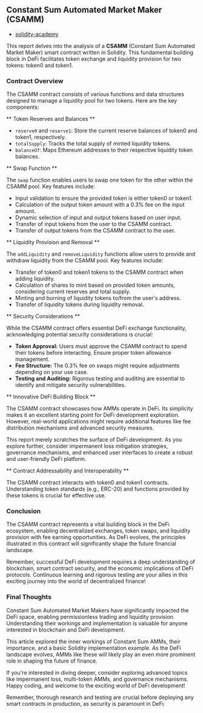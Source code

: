 ## Constant Sum Automated Market Maker (CSAMM)

* [solidity-academy](https://medium.com/@solidity101)

This report delves into the analysis of a **CSAMM** (Constant Sum Automated Market Maker) smart contract written in Solidity. This fundamental building block in DeFi facilitates token exchange and liquidity provision for two tokens: token0 and token1.

### Contract Overview

The CSAMM contract consists of various functions and data structures designed to manage a liquidity pool for two tokens. Here are the key components:

** Token Reserves and Balances **

* `reserve0` and `reserve1`: Store the current reserve balances of token0 and token1, respectively.
* `totalSupply`: Tracks the total supply of minted liquidity tokens.
* `balanceOf`: Maps Ethereum addresses to their respective liquidity token balances.

** Swap Function **

The `swap` function enables users to swap one token for the other within the CSAMM pool. Key features include:

* Input validation to ensure the provided token is either token0 or token1.
* Calculation of the output token amount with a 0.3% fee on the input amount.
* Dynamic selection of input and output tokens based on user input.
* Transfer of input tokens from the user to the CSAMM contract.
* Transfer of output tokens from the CSAMM contract to the user.

** Liquidity Provision and Removal **

The `addLiquidity` and `removeLiquidity` functions allow users to provide and withdraw liquidity from the CSAMM pool. Key features include:

* Transfer of token0 and token1 tokens to the CSAMM contract when adding liquidity.
* Calculation of shares to mint based on provided token amounts, considering current reserves and total supply.
* Minting and burning of liquidity tokens to/from the user's address.
* Transfer of liquidity tokens during liquidity removal.

** Security Considerations **

While the CSAMM contract offers essential DeFi exchange functionality, acknowledging potential security considerations is crucial:

* **Token Approval:** Users must approve the CSAMM contract to spend their tokens before interacting. Ensure proper token allowance management.
* **Fee Structure:** The 0.3% fee on swaps might require adjustments depending on your use case.
* **Testing and Auditing:** Rigorous testing and auditing are essential to identify and mitigate security vulnerabilities.

** Innovative DeFi Building Block **

The CSAMM contract showcases how AMMs operate in DeFi. Its simplicity makes it an excellent starting point for DeFi development exploration. However, real-world applications might require additional features like fee distribution mechanisms and advanced security measures.

This report merely scratches the surface of DeFi development. As you explore further, consider impermanent loss mitigation strategies, governance mechanisms, and enhanced user interfaces to create a robust and user-friendly DeFi platform.

** Contract Addressability and Interoperability **

The CSAMM contract interacts with token0 and token1 contracts. Understanding token standards (e.g., ERC-20) and functions provided by these tokens is crucial for effective use.

### Conclusion

The CSAMM contract represents a vital building block in the DeFi ecosystem, enabling decentralized exchanges, token swaps, and liquidity provision with fee earning opportunities. As DeFi evolves, the principles illustrated in this contract will significantly shape the future financial landscape.

Remember, successful DeFi development requires a deep understanding of blockchain, smart contract security, and the economic implications of DeFi protocols. Continuous learning and rigorous testing are your allies in this exciting journey into the world of decentralized finance!

### Final Thoughts

Constant Sum Automated Market Makers have significantly impacted the DeFi space, enabling permissionless trading and liquidity provision. Understanding their workings and implementation is valuable for anyone interested in blockchain and DeFi development.

This article explored the inner workings of Constant Sum AMMs, their importance, and a basic Solidity implementation example. As the DeFi landscape evolves, AMMs like these will likely play an even more prominent role in shaping the future of finance.

If you're interested in diving deeper, consider exploring advanced topics like impermanent loss, multi-token AMMs, and governance mechanisms. Happy coding, and welcome to the exciting world of DeFi development!

Remember, thorough research and testing are crucial before deploying any smart contracts in production, as security is paramount in DeFi.

